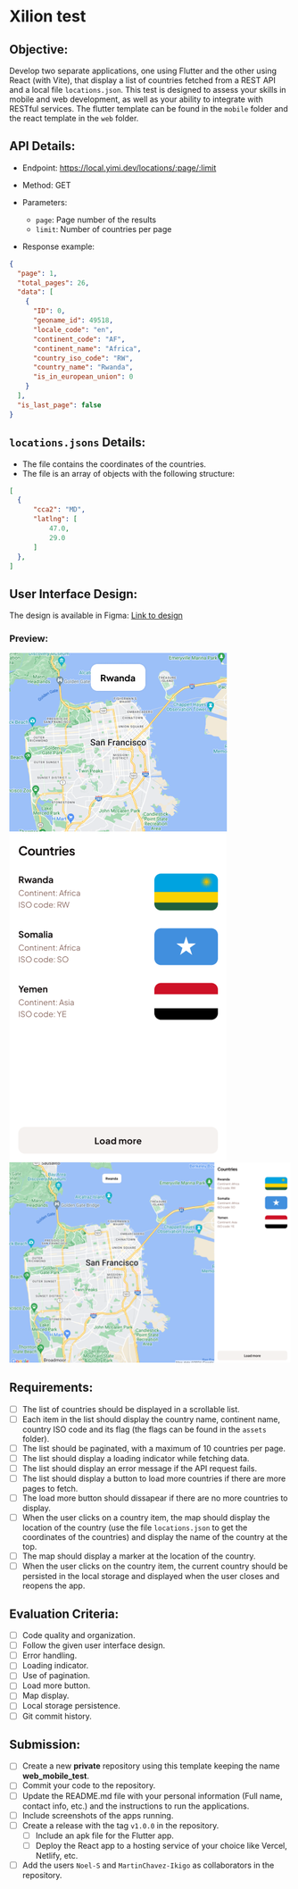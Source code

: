 # Xilion test

## Objective:
Develop two separate applications, one using Flutter and the other using React (with Vite), that display a list of countries fetched from a REST API and a local file `locations.json`. This test is designed to assess your skills in mobile and web development, as well as your ability to integrate with RESTful services.
The flutter template can be found in the `mobile` folder and the react template in the `web` folder.

## API Details:
 - Endpoint: https://local.yimi.dev/locations/:page/:limit
 - Method: GET
 - Parameters:
   - `page`: Page number of the results
   - `limit`: Number of countries per page

 - Response example:
```json
{
  "page": 1,
  "total_pages": 26,
  "data": [
    {
      "ID": 0,
      "geoname_id": 49518,
      "locale_code": "en",
      "continent_code": "AF",
      "continent_name": "Africa",
      "country_iso_code": "RW",
      "country_name": "Rwanda",
      "is_in_european_union": 0
    }
  ],
  "is_last_page": false
}
```

## `locations.jsons` Details:
 - The file contains the coordinates of the countries.
 - The file is an array of objects with the following structure:
```json
[
  {
      "cca2": "MD",
      "latlng": [
          47.0,
          29.0
      ]
  },
]
```

## User Interface Design:
The design is available in Figma: [Link to design](https://www.figma.com/file/xA1H8d14d2q2iQHGYM2vUj/Xilion-test?type=design&node-id=1%3A2&mode=design&t=anEB0ytIFqnCwS37-1)

### Preview:
![Flutter App](./mobile.png)
![React App](./web.png)

## Requirements:
  - [ ] The list of countries should be displayed in a scrollable list.
  - [ ] Each item in the list should display the country name, continent name, country ISO code and its flag (the flags can be found in the `assets` folder).
  - [ ] The list should be paginated, with a maximum of 10 countries per page.
  - [ ] The list should display a loading indicator while fetching data.
  - [ ] The list should display an error message if the API request fails.
  - [ ] The list should display a button to load more countries if there are more pages to fetch.
  - [ ] The load more button should dissapear if there are no more countries to display.
  - [ ] When the user clicks on a country item, the map should display the location of the country (use the file `locations.json` to get the coordinates of the countries) and display the name of the country at the top.
  - [ ] The map should display a marker at the location of the country.
  - [ ] When the user clicks on the country item, the current country should be persisted in the local storage and displayed when the user closes and reopens the app.

## Evaluation Criteria:
  - [ ] Code quality and organization.
  - [ ] Follow the given user interface design.
  - [ ] Error handling.
  - [ ] Loading indicator.
  - [ ] Use of pagination.
  - [ ] Load more button.
  - [ ] Map display.
  - [ ] Local storage persistence.
  - [ ] Git commit history.

## Submission:
  - [ ] Create a new **private** repository using this template keeping the name **web_mobile_test**.
  - [ ] Commit your code to the repository.
  - [ ] Update the README.md file with your personal information (Full name, contact info, etc.) and the instructions to run the applications.
  - [ ] Include screenshots of the apps running.
  - [ ] Create a release with the tag `v1.0.0` in the repository.
      - [ ] Include an apk file for the Flutter app.
      - [ ] Deploy the React app to a hosting service of your choice like Vercel, Netlify, etc.
  - [ ] Add the users `Noel-S` and `MartinChavez-Ikigo` as collaborators in the repository.